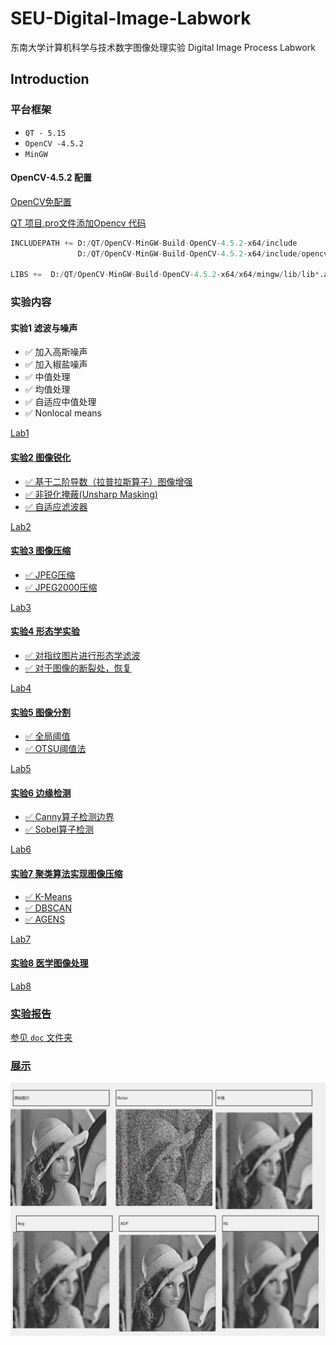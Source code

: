 # SEU-Digital-Image-Labwork

东南大学计算机科学与技术数字图像处理实验 Digital Image Process Labwork


## Introduction

### 平台框架

- `QT - 5.15`
-  `OpenCV -4.5.2`
-   `MinGW`

#### OpenCV-4.5.2 配置

<a href = "Opencv-4.5.2">OpenCV免配置

QT 项目.pro文件添加Opencv 代码 
```py
INCLUDEPATH += D:/QT/OpenCV-MinGW-Build-OpenCV-4.5.2-x64/include
               D:/QT/OpenCV-MinGW-Build-OpenCV-4.5.2-x64/include/opencv2

LIBS +=  D:/QT/OpenCV-MinGW-Build-OpenCV-4.5.2-x64/x64/mingw/lib/lib*.a

```

### 实验内容

#### 实验1 滤波与噪声
- ✅ 加入高斯噪声
- ✅ 加入椒盐噪声
- ✅ 中值处理
- ✅ 均值处理
- ✅ 自适应中值处理
- ✅ Nonlocal  means
 
<a href = "Lab1/"> Lab1

#### 实验2 图像锐化
- ✅ 基于二阶导数（拉普拉斯算子）图像增强
- ✅ 非锐化掩蔽(Unsharp Masking)
- ✅ 自适应滤波器

<a href = "Lab2/"> Lab2

#### 实验3 图像压缩
- ✅ JPEG压缩
- ✅ JPEG2000压缩

<a href = "Lab3/"> Lab3

#### 实验4 形态学实验
- ✅ 对指纹图片进行形态学滤波
- ✅ 对于图像的断裂处，恢复
 
<a href = "Lab4/"> Lab4

#### 实验5 图像分割
- ✅ 全局阈值
- ✅ OTSU阈值法

<a href = "Lab5/"> Lab5

#### 实验6 边缘检测
- ✅ Canny算子检测边界
- ✅ Sobel算子检测

<a href = "Lab6/"> Lab6

#### 实验7 聚类算法实现图像压缩
- ✅ K-Means
- ✅ DBSCAN
- ✅ AGENS

<a href = "Lab7/"> Lab7


#### 实验8 医学图像处理

<a href = "Lab8/"> Lab8

### 实验报告

参见 `doc` 文件夹


### 展示
<img src ="photo/屏幕截图%202023-10-24%20140238.png">
